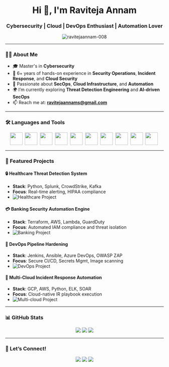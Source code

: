 <h1 align="center">Hi 👋, I'm Raviteja Annam</h1>
<h3 align="center">Cybersecurity | Cloud | DevOps Enthusiast | Automation Lover</h3>

<p align="center">
  <img src="https://komarev.com/ghpvc/?username=ravitejaannam-008&label=Profile%20views&color=0e75b6&style=flat" alt="ravitejaannam-008" />
</p>

---

### 👨‍💻 About Me

- 🎓 Master's in **Cybersecurity**
- 🔐 6+ years of hands-on experience in **Security Operations**, **Incident Response**, and **Cloud Security**
- 🚀 Passionate about **SecOps**, **Cloud Infrastructure**, and **Automation**
- 🌍 I’m currently exploring **Threat Detection Engineering** and **AI-driven SecOps**
- 📫 Reach me at: **ravitejaannams@gmail.com**

---

### 🛠️ Languages and Tools

<p align="center">
  <img src="https://cdn.jsdelivr.net/gh/devicons/devicon/icons/python/python-original.svg" width="40" />&nbsp;
  <img src="https://cdn.jsdelivr.net/gh/devicons/devicon/icons/bash/bash-original.svg" width="40" />&nbsp;
  <img src="https://cdn.jsdelivr.net/gh/devicons/devicon/icons/terraform/terraform-original.svg" width="40" />&nbsp;
  <img src="https://cdn.jsdelivr.net/gh/devicons/devicon/icons/docker/docker-original.svg" width="40" />&nbsp;
  <img src="https://cdn.jsdelivr.net/gh/devicons/devicon/icons/kubernetes/kubernetes-plain.svg" width="40" />&nbsp;
  <img src="https://cdn.jsdelivr.net/gh/devicons/devicon/icons/amazonwebservices/amazonwebservices-original.svg" width="40" />&nbsp;
  <img src="https://cdn.jsdelivr.net/gh/devicons/devicon/icons/azure/azure-original.svg" width="40" />&nbsp;
  <img src="https://cdn.jsdelivr.net/gh/devicons/devicon/icons/googlecloud/googlecloud-original.svg" width="40" />&nbsp;
  <img src="https://cdn.jsdelivr.net/gh/devicons/devicon/icons/linux/linux-original.svg" width="40" />&nbsp;
  <img src="https://cdn.jsdelivr.net/gh/devicons/devicon/icons/git/git-original.svg" width="40" />&nbsp;
</p>

---

### 🚀 Featured Projects

#### 🔒 Healthcare Threat Detection System
- **Stack**: Python, Splunk, CrowdStrike, Kafka
- **Focus**: Real-time alerting, HIPAA compliance
- ![Healthcare Project](https://source.unsplash.com/featured/?cybersecurity,healthcare)

#### 💳 Banking Security Automation Engine
- **Stack**: Terraform, AWS, Lambda, GuardDuty
- **Focus**: Automated IAM compliance and threat isolation
- ![Banking Project](https://source.unsplash.com/featured/?banking,cloud,security)

#### 🔧 DevOps Pipeline Hardening
- **Stack**: Jenkins, Ansible, Azure DevOps, OWASP ZAP
- **Focus**: Secure CI/CD, Secrets Mgmt, Image scanning
- ![DevOps Project](https://source.unsplash.com/featured/?devops,security)

#### 📡 Multi-Cloud Incident Response Automation
- **Stack**: GCP, AWS, Python, ELK, SOAR
- **Focus**: Cloud-native IR playbook execution
- ![Multi-cloud Project](https://source.unsplash.com/featured/?cloud,automation,SIEM)

---

### 📊 GitHub Stats

<p align="center">
  <img src="https://github-readme-stats.vercel.app/api?username=ravitejaannam-008&show_icons=true&theme=tokyonight" />
  <img src="https://github-readme-streak-stats.herokuapp.com/?user=ravitejaannam-008&theme=tokyonight" />
  <img src="https://github-readme-stats.vercel.app/api/top-langs/?username=ravitejaannam-008&layout=compact&theme=tokyonight" />
</p>

---

### 🤝 Let’s Connect!

<p align="center">
  <a href="https://linkedin.com/in/ravi-teja-annam"><img src="https://img.shields.io/badge/LinkedIn-blue?style=for-the-badge&logo=linkedin&logoColor=white" /></a>
  <a href="https://ravitejaannam.com"><img src="https://img.shields.io/badge/Portfolio-black?style=for-the-badge&logo=github&logoColor=white" /></a>
  <a href="mailto:ravitejaannams@gmail.com"><img src="https://img.shields.io/badge/Gmail-red?style=for-the-badge&logo=gmail&logoColor=white" /></a>
</p>
